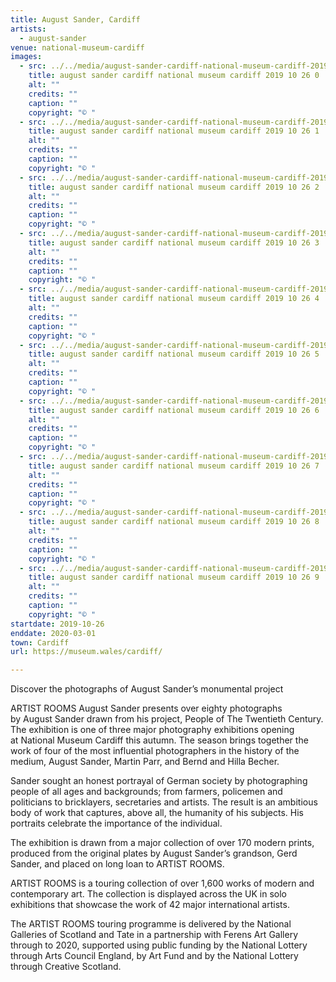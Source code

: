 ```yaml
---
title: August Sander, Cardiff
artists:
  - august-sander
venue: national-museum-cardiff
images:
  - src: ../../media/august-sander-cardiff-national-museum-cardiff-2019-10-26-0.webp
    title: august sander cardiff national museum cardiff 2019 10 26 0
    alt: ""
    credits: ""
    caption: ""
    copyright: "© "
  - src: ../../media/august-sander-cardiff-national-museum-cardiff-2019-10-26-1.webp
    title: august sander cardiff national museum cardiff 2019 10 26 1
    alt: ""
    credits: ""
    caption: ""
    copyright: "© "
  - src: ../../media/august-sander-cardiff-national-museum-cardiff-2019-10-26-2.webp
    title: august sander cardiff national museum cardiff 2019 10 26 2
    alt: ""
    credits: ""
    caption: ""
    copyright: "© "
  - src: ../../media/august-sander-cardiff-national-museum-cardiff-2019-10-26-3.webp
    title: august sander cardiff national museum cardiff 2019 10 26 3
    alt: ""
    credits: ""
    caption: ""
    copyright: "© "
  - src: ../../media/august-sander-cardiff-national-museum-cardiff-2019-10-26-4.webp
    title: august sander cardiff national museum cardiff 2019 10 26 4
    alt: ""
    credits: ""
    caption: ""
    copyright: "© "
  - src: ../../media/august-sander-cardiff-national-museum-cardiff-2019-10-26-5.webp
    title: august sander cardiff national museum cardiff 2019 10 26 5
    alt: ""
    credits: ""
    caption: ""
    copyright: "© "
  - src: ../../media/august-sander-cardiff-national-museum-cardiff-2019-10-26-6.webp
    title: august sander cardiff national museum cardiff 2019 10 26 6
    alt: ""
    credits: ""
    caption: ""
    copyright: "© "
  - src: ../../media/august-sander-cardiff-national-museum-cardiff-2019-10-26-7.webp
    title: august sander cardiff national museum cardiff 2019 10 26 7
    alt: ""
    credits: ""
    caption: ""
    copyright: "© "
  - src: ../../media/august-sander-cardiff-national-museum-cardiff-2019-10-26-8.webp
    title: august sander cardiff national museum cardiff 2019 10 26 8
    alt: ""
    credits: ""
    caption: ""
    copyright: "© "
  - src: ../../media/august-sander-cardiff-national-museum-cardiff-2019-10-26-9.webp
    title: august sander cardiff national museum cardiff 2019 10 26 9
    alt: ""
    credits: ""
    caption: ""
    copyright: "© "
startdate: 2019-10-26
enddate: 2020-03-01
town: Cardiff
url: https://museum.wales/cardiff/

---
```


Discover the photographs of August Sander’s monumental project

ARTIST ROOMS August Sander presents over eighty photographs by August Sander drawn from his project, People of The Twentieth Century. The exhibition is one of three major photography exhibitions opening at National Museum Cardiff this autumn. The season brings together the work of four of the most influential photographers in the history of the medium, August Sander, Martin Parr, and Bernd and Hilla Becher.

Sander sought an honest portrayal of German society by photographing people of all ages and backgrounds; from farmers, policemen and politicians to bricklayers, secretaries and artists. The result is an ambitious body of work that captures, above all, the humanity of his subjects. His portraits celebrate the importance of the individual.

The exhibition is drawn from a major collection of over 170 modern prints, produced from the original plates by August Sander’s grandson, Gerd Sander, and placed on long loan to ARTIST ROOMS.

ARTIST ROOMS is a touring collection of over 1,600 works of modern and contemporary art. The collection is displayed across the UK in solo exhibitions that showcase the work of 42 major international artists.

The ARTIST ROOMS touring programme is delivered by the National Galleries of Scotland and Tate in a partnership with Ferens Art Gallery through to 2020, supported using public funding by the National Lottery through Arts Council England, by Art Fund and by the National Lottery through Creative Scotland.